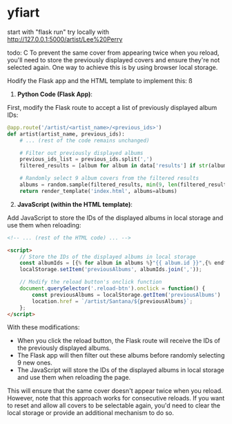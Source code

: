 # yfiart

start with "flask run"
try locally with http://127.0.0.1:5000/artist/Lee%20Perry



todo: 
C To prevent the same cover from appearing twice when you reload, you'll need to store the previously displayed covers and ensure they're not selected again. One way to achieve this is by using browser local storage.

Hodify the Flask app and the HTML template to implement this:
ß
1. **Python Code (Flask App)**:

First, modify the Flask route to accept a list of previously displayed album IDs:

```python
@app.route('/artist/<artist_name>/<previous_ids>')
def artist(artist_name, previous_ids):
    # ... (rest of the code remains unchanged)

    # Filter out previously displayed albums
    previous_ids_list = previous_ids.split(',')
    filtered_results = [album for album in data['results'] if str(album['id']) not in previous_ids_list]

    # Randomly select 9 album covers from the filtered results
    albums = random.sample(filtered_results, min(9, len(filtered_results)))
    return render_template('index.html', albums=albums)
```

2. **JavaScript (within the HTML template)**:

Add JavaScript to store the IDs of the displayed albums in local storage and use them when reloading:

```html
<!-- ... (rest of the HTML code) ... -->

<script>
    // Store the IDs of the displayed albums in local storage
    const albumIds = [{% for album in albums %}"{{ album.id }}",{% endfor %}];
    localStorage.setItem('previousAlbums', albumIds.join(','));

    // Modify the reload button's onclick function
    document.querySelector('.reload-btn').onclick = function() {
        const previousAlbums = localStorage.getItem('previousAlbums') || '';
        location.href = `/artist/Santana/${previousAlbums}`;
    };
</script>
```

With these modifications:

- When you click the reload button, the Flask route will receive the IDs of the previously displayed albums.
- The Flask app will then filter out these albums before randomly selecting 9 new ones.
- The JavaScript will store the IDs of the displayed albums in local storage and use them when reloading the page.

This will ensure that the same cover doesn't appear twice when you reload. However, note that this approach works for consecutive reloads. If you want to reset and allow all covers to be selectable again, you'd need to clear the local storage or provide an additional mechanism to do so.